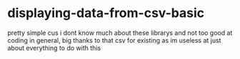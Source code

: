 # displaying-data-from-csv-basic
pretty simple cus i dont know much about these librarys and not too good at coding in general, big thanks to that csv for existing as im useless at just about everything to do with this
